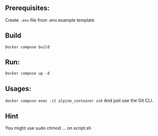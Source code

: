 ## Prerequisites:
Create ```.env``` file from .env.example template

## Build
```Docker compose build```

## Run:
```Docker compose up -d```

## Usages:
```docker compose exec -it alpine_container zsh```
And just use the Git CLI.

## Hint
You might use sudo chmod ... on script.sh
